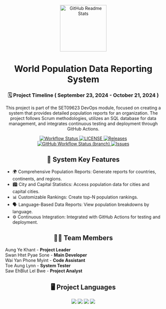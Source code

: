 <p align="center">
    <img width="150px" src="https://seeklogo.com/images/D/devops-logo-CDF1353483-seeklogo.com.png" alt="GitHub Readme Stats" />
</p>

<h1 align="center">World Population Data Reporting System</h1>

<h3 align="center">🗓️ Project Timeline ( September 23, 2024 - October 21, 2024 )</h3>

<p align="center">
    This project is part of the SET09623 DevOps module, focused on creating a system that provides detailed population reports for an organization. The project follows Scrum methodologies, utilizes an SQL database for data management, and integrates continuous testing and deployment through GitHub Actions.
</p>

<p align="center">
    <a href="https://github.com/BurmeseNoob/Project_Team2/actions">
      <img alt="Workflow Status" src="https://github.com/BurmeseNoob/Project_Team2/actions/workflows/main.yml/badge.svg" />
    </a>
    <a href="https://github.com/BurmeseNoob/Project_Team2/blob/master/LICENSE">
      <img alt="LICENSE" src="https://img.shields.io/github/license/BurmeseNoob/Project_Team2.svg?style=flat-square" />
    </a>
    <a href="https://github.com/BurmeseNoob/Project_Team2/releases">
      <img alt="Releases" src="https://img.shields.io/github/release/BurmeseNoob/Project_Team2/all.svg?style=flat-square" />
    </a>
    <a href="https://github.com/BurmeseNoob/Project_Team2/actions/workflows/main.yml?branch=develop">
      <img alt="GitHub Workflow Status (branch)" src="https://img.shields.io/github/actions/workflow/status/BurmeseNoob/Project_Team2/main.yml?branch=develop" />
    </a>
    <a href="https://github.com/BurmeseNoob/Project_Team2/issues">
      <img alt="Issues" src="https://img.shields.io/github/issues/BurmeseNoob/Project_Team2?color=0088ff" />
    </a>
</p>

<h2 align="center">📂 System Key Features </h2>
<ul>
  <li>🌍 Comprehensive Population Reports: Generate reports for countries, continents, and regions.</li>
  <li>🏙️ City and Capital Statistics: Access population data for cities and capital cities.</li>
  <li>📊 Customizable Rankings: Create top-N population rankings.</li>
  <li>🗣️ Language-Based Data Reports: View population breakdowns by language.</li>
  <li>⚙️ Continuous Integration: Integrated with GitHub Actions for testing and deployment.</li>
</ul>

<h2 align="center">👨‍💻 Team Members</h2>
<ul style="list-style-type: none; padding: 0;">
  <li>Aung Ye Khant - <strong>Project Leader</strong></li>
  <li>Swan Htet Pyae Sone - <strong>Main Developer</strong></li>
  <li>Wai Yan Phone Myint - <strong>Code Assistant</strong></li>
  <li>Toe Aung Lynn - <strong>System Tester</strong></li>
  <li>Saw EhBlut Lel Bwe - <strong>Project Analyst</strong></li>
</ul>

<h2 align="center">🖥️ Project Languages</h2>
<p align="center">
  <img src="https://img.shields.io/badge/Java-%23ED8B00.svg?style=for-the-badge&logo=java&logoColor=white"/>
  <img src="https://img.shields.io/badge/SQL-%2300f.svg?style=for-the-badge&logo=mysql&logoColor=white"/>
  <img src="https://img.shields.io/badge/Docker_Files-%230db7ed.svg?style=for-the-badge&logo=docker&logoColor=white"/>
  <img src="https://img.shields.io/badge/Maven-%23C71A36.svg?style=for-the-badge&logo=apache-maven&logoColor=white"/>
</p>

